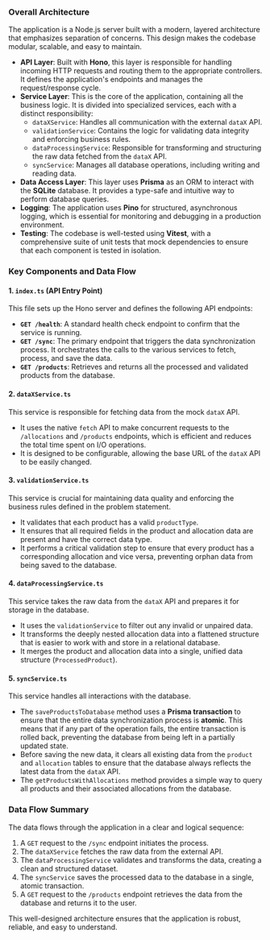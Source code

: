 ### Overall Architecture

The application is a Node.js server built with a modern, layered architecture that emphasizes separation of concerns. This design makes the codebase modular, scalable, and easy to maintain.

- **API Layer**: Built with **Hono**, this layer is responsible for handling incoming HTTP requests and routing them to the appropriate controllers. It defines the application's endpoints and manages the request/response cycle.
- **Service Layer**: This is the core of the application, containing all the business logic. It is divided into specialized services, each with a distinct responsibility:
  - `dataXService`: Handles all communication with the external `dataX` API.
  - `validationService`: Contains the logic for validating data integrity and enforcing business rules.
  - `dataProcessingService`: Responsible for transforming and structuring the raw data fetched from the `dataX` API.
  - `syncService`: Manages all database operations, including writing and reading data.
- **Data Access Layer**: This layer uses **Prisma** as an ORM to interact with the **SQLite** database. It provides a type-safe and intuitive way to perform database queries.
- **Logging**: The application uses **Pino** for structured, asynchronous logging, which is essential for monitoring and debugging in a production environment.
- **Testing**: The codebase is well-tested using **Vitest**, with a comprehensive suite of unit tests that mock dependencies to ensure that each component is tested in isolation.

### Key Components and Data Flow

#### 1. `index.ts` (API Entry Point)

This file sets up the Hono server and defines the following API endpoints:

- **`GET /health`**: A standard health check endpoint to confirm that the service is running.
- **`GET /sync`**: The primary endpoint that triggers the data synchronization process. It orchestrates the calls to the various services to fetch, process, and save the data.
- **`GET /products`**: Retrieves and returns all the processed and validated products from the database.

#### 2. `dataXService.ts`

This service is responsible for fetching data from the mock `dataX` API.

- It uses the native `fetch` API to make concurrent requests to the `/allocations` and `/products` endpoints, which is efficient and reduces the total time spent on I/O operations.
- It is designed to be configurable, allowing the base URL of the `dataX` API to be easily changed.

#### 3. `validationService.ts`

This service is crucial for maintaining data quality and enforcing the business rules defined in the problem statement.

- It validates that each product has a valid `productType`.
- It ensures that all required fields in the product and allocation data are present and have the correct data type.
- It performs a critical validation step to ensure that every product has a corresponding allocation and vice versa, preventing orphan data from being saved to the database.

#### 4. `dataProcessingService.ts`

This service takes the raw data from the `dataX` API and prepares it for storage in the database.

- It uses the `validationService` to filter out any invalid or unpaired data.
- It transforms the deeply nested allocation data into a flattened structure that is easier to work with and store in a relational database.
- It merges the product and allocation data into a single, unified data structure (`ProcessedProduct`).

#### 5. `syncService.ts`

This service handles all interactions with the database.

- The `saveProductsToDatabase` method uses a **Prisma transaction** to ensure that the entire data synchronization process is **atomic**. This means that if any part of the operation fails, the entire transaction is rolled back, preventing the database from being left in a partially updated state.
- Before saving the new data, it clears all existing data from the `product` and `allocation` tables to ensure that the database always reflects the latest data from the `dataX` API.
- The `getProductsWithAllocations` method provides a simple way to query all products and their associated allocations from the database.

### Data Flow Summary

The data flows through the application in a clear and logical sequence:

1.  A `GET` request to the `/sync` endpoint initiates the process.
2.  The `dataXService` fetches the raw data from the external API.
3.  The `dataProcessingService` validates and transforms the data, creating a clean and structured dataset.
4.  The `syncService` saves the processed data to the database in a single, atomic transaction.
5.  A `GET` request to the `/products` endpoint retrieves the data from the database and returns it to the user.

This well-designed architecture ensures that the application is robust, reliable, and easy to understand.
